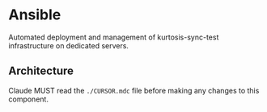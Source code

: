 # Ansible

Automated deployment and management of kurtosis-sync-test infrastructure on dedicated servers.

## Architecture  
Claude MUST read the `./CURSOR.mdc` file before making any changes to this component.